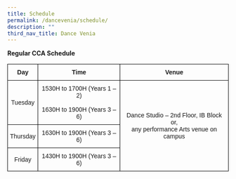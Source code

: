 ```yaml
---
title: Schedule
permalink: /dancevenia/schedule/
description: ""
third_nav_title: Dance Venia
---
```

**Regular CCA Schedule**

<style type="text/css">
.tg  {border-collapse:collapse;border-spacing:0;}
.tg td{border-color:black;border-style:solid;border-width:1px;font-family:Arial, sans-serif;font-size:14px;
  overflow:hidden;padding:10px 5px;word-break:normal;}
.tg th{border-color:black;border-style:solid;border-width:1px;font-family:Arial, sans-serif;font-size:14px;
  font-weight:normal;overflow:hidden;padding:10px 5px;word-break:normal;}
.tg .tg-wa1i{font-weight:bold;text-align:center;vertical-align:middle}
.tg .tg-nrix{text-align:center;vertical-align:middle}
</style>
<table class="tg">
<thead>
  <tr>
    <th class="tg-wa1i">Day</th>
    <th class="tg-wa1i">Time</th>
    <th class="tg-wa1i">Venue</th>
  </tr>
</thead>
<tbody>
  <tr>
    <td class="tg-nrix"> Tuesday</td>
    <td class="tg-nrix">1530H to 1700H (Years 1 – 2)<br><br>1630H to 1900H (Years 3 – 6)</td>
    <td class="tg-nrix" rowspan="3"> Dance Studio – 2nd Floor, IB Block or,<br>any performance Arts venue on campus</td>
  </tr>
  <tr>
    <td class="tg-nrix"> Thursday</td>
    <td class="tg-nrix">1630H to 1900H (Years 3 – 6)</td>
  </tr>
  <tr>
    <td class="tg-nrix"> Friday</td>
    <td class="tg-nrix"> 1430H to 1900H (Years 3 – 6)</td>
  </tr>
</tbody>
</table>

